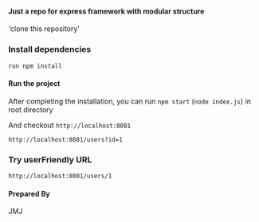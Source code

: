 #### Just a repo for express framework with modular structure

'clone this repository'

### Install dependencies
`run npm install`

#### Run the project

 After completing the installation, you can run `npm start` (`node index.js`) in root directory

 And  checkout `http://localhost:8081`

`http://localhost:8081/users?id=1`
### Try userFriendly URL
`http://localhost:8081/users/1`
 
#### Prepared By
  JMJ